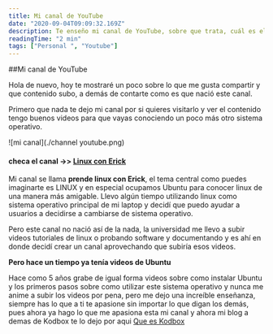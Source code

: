 ```yaml
---
title: Mi canal de YouTube
date: "2020-09-04T09:09:32.169Z"
description: Te enseño mi canal de YouTube, sobre que trata, cuál es el contenido que subo y una breve historia.
readingTime: "2 min"
tags: ["Personal ", "Youtube"]
---
```


##Mi canal de YouTube

Hola de nuevo, hoy te mostraré un poco sobre lo que me gusta compartir y que contenido subo, a demás de contarte como es que nació este canal.

Primero que nada te dejo mi canal por si quieres visitarlo y ver el contenido tengo buenos videos para que vayas conociendo un poco más otro sistema operativo.

![mi canal](./channel youtube.png)
#### checa el  canal ->> [Linux con Erick](https://www.youtube.com/channel/UCGLuuccCgpbBrPB_NBD1FGw)

Mi canal se llama __prende linux con Erick__, el tema central como puedes imaginarte es LINUX y en especial ocupamos Ubuntu para conocer linux de una manera más amigable. Llevo algún tiempo utilizando linux como sistema operativo principal de mi laptop y decidí que puedo ayudar a usuarios a decidirse a cambiarse de sistema operativo.

Pero este canal no nació así de la nada, la universidad me llevo a subir videos tutoriales de linux o probando software y documentando y es ahí en donde decidí crear un canal aprovechando que subiría esos videos. 

**Pero hace un tiempo ya tenía videos de Ubuntu**

Hace como 5 años grabe de igual forma videos sobre como instalar Ubuntu y los primeros pasos sobre como utilizar este sistema operativo y nunca me anime a subir los videos por pena, pero me dejo una increíble enseñanza, siempre has lo que a ti te apasione sin importar lo que digan los demás, pues ahora ya hago lo que me apasiona esta mi canal y ahora mi blog a demas de Kodbox te lo dejo por aqui [Que es Kodbox](https://erick-ruiz-blog.netlify.app/kodbox/)